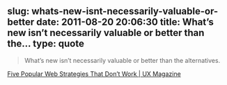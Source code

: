 slug: whats-new-isnt-necessarily-valuable-or-better
date: 2011-08-20 20:06:30
title: What’s new isn’t necessarily valuable or better than the...
type: quote
---

> What’s new isn’t necessarily valuable or better than the alternatives.

[Five Popular Web Strategies That Don’t Work | UX Magazine](http://uxmag.com/strategy/five-popular-web-strategies-that-dont-work)
